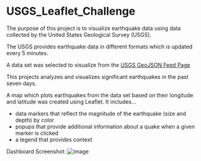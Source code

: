 # USGS_Leaflet_Challenge

The purpose of this project is to visualize earthquake data using data collected by the United States Geological Survey (USGS).

The USGS provides earthquake data in different formats which is updated every 5 minutes. 

A data set was selected to visualize from the [USGS GeoJSON Feed Page](https://earthquake.usgs.gov/earthquakes/feed/v1.0/geojson.php)

This projects analyzes and visualizes significant earthquakes in the past seven days.

A map which plots earthquakes from the data set based on their longitude and latitude was created using Leaflet. It includes...
- data markers that reflect the magnitude of the earthquake (size and depth) by color
- popups that provide additional information about a quake when a given marker is clicked
- a legend that provides context

Dashboard Screenshot:
![image](https://user-images.githubusercontent.com/73679489/110583804-df9f3400-8133-11eb-9276-28c697f66514.png)
